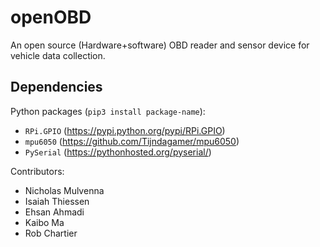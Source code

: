 # openOBD
An open source (Hardware+software) OBD reader and sensor device for vehicle data collection.

## Dependencies
Python packages (`pip3 install package-name`):
* `RPi.GPIO` (https://pypi.python.org/pypi/RPi.GPIO)
* `mpu6050` (https://github.com/Tijndagamer/mpu6050)
* `PySerial` (https://pythonhosted.org/pyserial/)

Contributors:
* Nicholas Mulvenna
* Isaiah Thiessen
* Ehsan Ahmadi
* Kaibo Ma
* Rob Chartier

